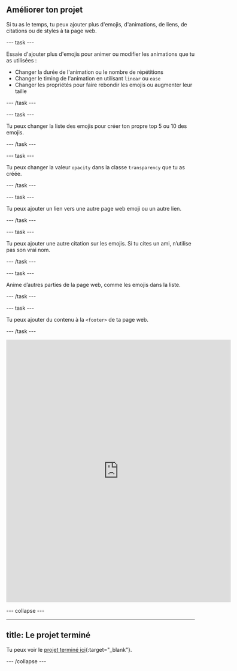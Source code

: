 ## Améliorer ton projet

<div style="display: flex; flex-wrap: wrap">
<div style="flex-basis: 200px; flex-grow: 1; margin-right: 15px;">
Si tu as le temps, tu peux ajouter plus d'emojis, d'animations, de liens, de citations ou de styles à ta page web. 
</div>
</div>

\--- task ---

Essaie d'ajouter plus d'emojis pour animer ou modifier les animations que tu as utilisées :

- Changer la durée de l'animation ou le nombre de répétitions
- Changer le timing de l'animation en utilisant `linear` ou `ease`
- Changer les propriétés pour faire rebondir les emojis ou augmenter leur taille

\--- /task ---

\--- task ---

Tu peux changer la liste des emojis pour créer ton propre top 5 ou 10 des emojis.

\--- /task ---

\--- task ---

Tu peux changer la valeur `opacity` dans la classe `transparency` que tu as créée.

\--- /task ---

\--- task ---

Tu peux ajouter un lien vers une autre page web emoji ou un autre lien.

\--- /task ---

\--- task ---

Tu peux ajouter une autre citation sur les emojis. Si tu cites un ami, n’utilise pas son vrai nom.

\--- /task ---

\--- task ---

Anime d’autres parties de la page web, comme les emojis dans la liste.

\--- /task ---

\--- task ---

Tu peux ajouter du contenu à la `<footer>` de ta page web.

\--- /task ---

<div>
<iframe src="https://editor.raspberrypi.org/en/embed/viewer/top-5-emoji-list-step-8" width="600" height="700" frameborder="0" marginwidth="0" marginheight="0" allowfullscreen> </iframe>
</div>

\--- collapse ---

---

## title: Le projet terminé

Tu peux voir le [projet terminé ici](https://editor.raspberrypi.org/fr-FR/projects/top-5-emoji-list-complete){:target="_blank"}.

\--- /collapse ---
